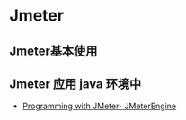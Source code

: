 # Jmeter

## Jmeter基本使用
## Jmeter 应用 java 环境中
* [Programming with JMeter- JMeterEngine](http://www.myexception.cn/program/1233803.html)
